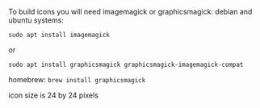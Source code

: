To build icons you will need imagemagick or graphicsmagick:
debian and ubuntu systems:

	sudo apt install imagemagick
or

	sudo apt install graphicsmagick graphicsmagick-imagemagick-compat 

homebrew:
	`brew install graphicsmagick`

icon size is 24 by 24 pixels
